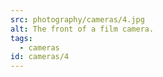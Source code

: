 ```yaml
---
src: photography/cameras/4.jpg
alt: The front of a film camera.
tags: 
  - cameras
id: cameras/4
---
```

